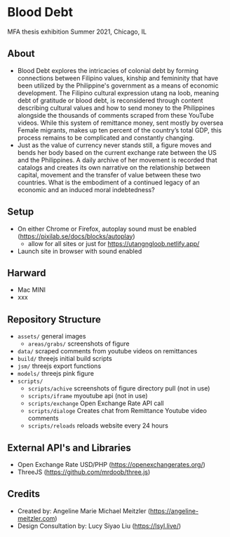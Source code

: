 # Blood Debt
MFA thesis exhibition
Summer 2021, Chicago, IL
## About
- Blood Debt explores the intricacies of colonial debt by forming connections between Filipino values, kinship and femininity that have been utilized by the Philippine's government as a means of economic development. The Filipino cultural expression utang na loob, meaning debt of gratitude or blood debt, is reconsidered through content describing cultural values and how to send money to the Philippines alongside the thousands of comments scraped from these YouTube videos. While this system of remittance money, sent mostly by oversea Female migrants, makes up ten percent of the country’s total GDP, this process remains to be complicated and constantly changing.
- Just as the value of currency never stands still, a figure moves and bends her body based on the current exchange rate between the US and the Philippines. A daily archive of her movement is recorded that catalogs and creates its own narrative on the relationship between capital, movement and the transfer of value between these two countries. What is the embodiment of a continued legacy of an economic and an induced moral indebtedness?
## Setup
- On either Chrome or Firefox, autoplay sound must be enabled (https://pixilab.se/docs/blocks/autoplay) 
  - allow for all sites or just for https://utangngloob.netlify.app/
- Launch site in browser with sound enabled

## Harward
- Mac MINI
- xxx

## Repository Structure
* `assets/` general images
  - `areas/grabs/` screenshots of figure
* `data/` scraped comments from youtube videos on remittances
* `build/` threejs initial build scripts
* `jsm/` threejs export functions
* `models/` threejs pink figure
* `scripts/`
  - `scripts/achive` screenshots of figure directory pull (not in use)
  - `scripts/iframe` myoutube api (not in use)
  - `scripts/exchange` Open Exchange Rate API call
  - `scripts/dialoge` Creates chat from Remittance Youtube video comments
  - `scripts/reloads` reloads website every 24 hours
## External API's and Libraries
- Open Exchange Rate USD/PHP (https://openexchangerates.org/)
- ThreeJS (https://github.com/mrdoob/three.js)
## Credits
- Created by: Angeline Marie Michael Meitzler (https://angeline-meitzler.com)
- Design Consultation by: Lucy Siyao Liu (https://lsyl.live/)
